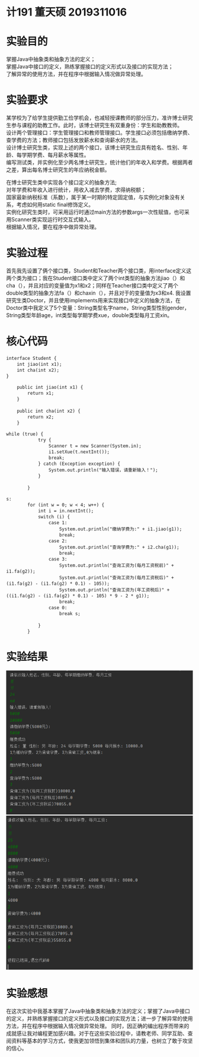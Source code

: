 # 计191 董天硕 2019311016
# 实验目的
掌握Java中抽象类和抽象方法的定义；  
掌握Java中接口的定义，熟练掌握接口的定义形式以及接口的实现方法；  
了解异常的使用方法，并在程序中根据输入情况做异常处理。  
# 实验要求
某学校为了给学生提供勤工俭学机会，也减轻授课教师的部分压力，准许博士研究生参与课程的助教工作。此时，该博士研究生有双重身份：学生和助教教师。  
设计两个管理接口：学生管理接口和教师管理接口。学生接口必须包括缴纳学费、查学费的方法；教师接口包括发放薪水和查询薪水的方法。  
设计博士研究生类，实现上述的两个接口，该博士研究生应具有姓名、性别、年龄、每学期学费、每月薪水等属性。  
编写测试类，并实例化至少两名博士研究生，统计他们的年收入和学费。根据两者之差，算出每名博士研究生的年应纳税金额。  

在博士研究生类中实现各个接口定义的抽象方法;  
对年学费和年收入进行统计，用收入减去学费，求得纳税额；  
国家最新纳税标准（系数），属于某一时期的特定固定值，与实例化对象没有关系，考虑如何用static  final修饰定义。  
实例化研究生类时，可采用运行时通过main方法的参数args一次性赋值，也可采用Scanner类实现运行时交互式输入。  
根据输入情况，要在程序中做异常处理。  
# 实验过程
首先我先设置了俩个接口类，Student和Teacher两个接口类，用interface定义这两个类为接口；我在Student接口类中定义了两个int类型的抽象方法jiao（）和cha（），并且对应的变量值为x1和x2；同样在Teacher接口类中定义了两个double类型的抽象方法fa（）和chaxin（），并且对于的变量值为x3和x4.
我设置研究生类Doctor，并且使用implements用来实现接口中定义的抽象方法，在Doctor类中我定义了5个变量：String类型名字name，String类型性别gender，String类型年龄age，int类型每学期学费xue，double类型每月工资xin。
# 核心代码

```
interface Student {
    int jiao(int x1);
    int cha(int x2);
}
```
```
    public int jiao(int x1) {
        return x1;
    }

    public int cha(int x2) {
        return x2;
    }
```
```
while (true) {
            try {
                Scanner t = new Scanner(System.in);
                i1.setXue(t.nextInt());
                break;
            } catch (Exception exception) {
                System.out.println("输入错误，请重新输入！");
            }

        }
```
```
s:
        for (int w = 0; w < 4; w++) {
            int i = in.nextInt();
            switch (i) {
                case 1:
                    System.out.println("缴纳学费为:" + i1.jiao(g1));
                    break;
                case 2:
                    System.out.println("查询学费为:" + i2.cha(g1));
                    break;
                case 3:
                    System.out.println("查询工资为(每月工资税前)" + i1.fa(g2));
                    System.out.println("查询工资为(每月工资税后)" + (i1.fa(g2) - (i1.fa(g2) * 0.1) - 105));
                    System.out.println("查询工资为(年工资税后)" + ((i1.fa(g2) - (i1.fa(g2) * 0.1) - 105) * 9 - 2 * g1));
                    break;
                case 0:
                    break s;

            }
        }
```
# 实验结果
![实验结果截图](https://github.com/dongtianshuo/dongtianshuo4/blob/main/Snipaste_2020-11-03_16-47-42.png)
![实验结果截图](https://github.com/dongtianshuo/dongtianshuo4/blob/main/Snipaste_2020-11-03_16-47-51.png)
# 实验感想
在这次实验中我基本掌握了Java中抽象类和抽象方法的定义；掌握了Java中接口的定义，并熟练掌握接口的定义形式以及接口的实现方法；进一步了解异常的使用方法，并在程序中根据输入情况做异常处理。 
同时，因正确的编出程序而带来的成就感让我对编程更加感兴趣。对于在这些实验过程中，请教老师、同学互助、查阅资料等基本的学习方式，使我更加领悟到集体和团队的力量，也树立了敢于攻坚的信心。  
